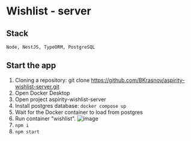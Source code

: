 # Wishlist - server

## Stack

`Node, NestJS, TypeORM, PostgreSQL`

## Start the app

1. Cloning a repository: git clone https://github.com/BKrasnov/aspirity-wishlist-server.git
2. Open Docker Desktop
3. Open project aspirity-wishlist-server
4. Install postgres database: `docker compose up`
5. Wait for the Docker container to load from postgres
6. Run container "wishlist".
   ![image](https://user-images.githubusercontent.com/90438833/223335034-3373f24c-04fa-4565-bbf6-0fb32d437c26.png)
7. `npm i`
8. `npm start`
